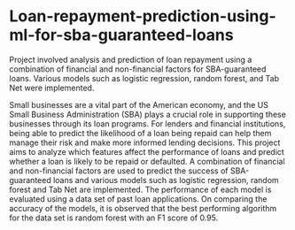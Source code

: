 #  Loan-repayment-prediction-using-ml-for-sba-guaranteed-loans

Project involved analysis and prediction of loan repayment using a combination of financial and non-financial factors for SBA-guaranteed loans. Various models such as logistic regression, random forest, and Tab Net were implemented.

Small businesses are a vital part of the American economy, and the US Small Business Administration (SBA) plays a crucial role in supporting these businesses through its loan programs. For lenders and financial institutions, being able to predict the likelihood of a loan being repaid can help them manage their risk and make more informed lending decisions. This project aims to analyze which features affect the performance of loans and predict whether a loan is likely to be repaid or defaulted. A combination of financial and non-financial factors are used to predict the success of SBA-guaranteed loans and various models such as logistic regression, random forest and Tab Net are implemented. The performance of each model is evaluated using a data set of past loan applications. On comparing the accuracy of the models, it is observed that the best performing algorithm for the data set is random forest with an F1 score of 0.95.
